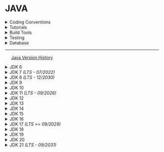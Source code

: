 # JAVA

<details>
<summary>Coding Conventions</summary>
  
  * [Java Code Conventions](http://web.archive.org/web/20120401065047/http://www.oracle.com/technetwork/java/codeconventions-150003.pdf) (1997)
  * [Google Java Style Guide](https://google.github.io/styleguide/javaguide.html)
  * [Secure Coding Guidelines](https://www.oracle.com/java/technologies/javase/seccodeguide.html) - oracle
  * [Checkstyle](https://checkstyle.org/)
</details>

<details>
<summary>Tutorials</summary>
  
  * [Java Programming](https://en.wikibooks.org/wiki/Java_Programming) - wikibooks
  * [Official Tutorial](https://docs.oracle.com/javase/tutorial/) - oracle
  * [Java Tutorials](http://tutorials.jenkov.com/) - jakob jenkov
</details>

<details>
<summary>Build Tools</summary>
  
  * [Apache Ant](https://ant.apache.org/manual/) - online docs

</details>

<details>
<summary>Testing</summary>

  * [Programming With Assertions](https://docs.oracle.com/javase/8/docs/technotes/guides/language/assert.html) - oracle
  * [ArchUnit](https://github.com/TNG/ArchUnit)
  * [JUnit 5](https://junit.org/junit5/)
  * [JUnit 4](https://junit.org/junit4/)
</details>

<details>
<summary>Database</summary>
  
  * [Apache Derby](https://db.apache.org/derby/) - full-featured, open source relational database management system (RDBMS) that is based on Java technology and SQL.

    Derby is written and implemented completely in the Java programming language. Derby provides users with a small-footprint standards-based database engine that can be tightly embedded into any Java based solution.  Derby ensures data integrity and provides sophisticated transaction support. In the default configuration there is no separate database server to be installed or maintained by the end user.

    The on-disk database format used by Derby is portable and platform-independent. You can move Derby databases from machine to machine without needing to modify the data. A Derby application can include a pre-built, populated database if it needs to, and that database will work in any Derby configuration. 

</details>

---

<img src="https://user-images.githubusercontent.com/7102064/159777738-8d923779-60d7-44e8-a6ec-4cefb6c9b0d0.png" width="16px"
/> <a href="https://en.wikipedia.org/wiki/Java_version_history">Java Version History</a>

<details>
<summary>JDK 6</summary>
  
  - [_Java Language Specification_](https://docs.oracle.com/javase/specs/jls/se6/jls3.pdf) - 3rd edition
  - _Features_
    - [swing enhancements](https://docs.oracle.com/javase/7/docs/technotes/guides/swing/enhancements-6.html)
    - [writer for .gif format](https://docs.oracle.com/javase/8/docs/technotes/guides/imageio/enhancements60.html#gif)
    - [jar and zip enhancements](https://docs.oracle.com/javase/6/docs/technotes/guides/jar/changes6.html)
</details>

<details>
<summary>JDK 7 <i>(LTS - 07/2022)</i></summary>
  
  - [_API Documentation_](https://docs.oracle.com/javase/7/docs/api/)
  - [_Developer Guides_](https://docs.oracle.com/javase/7/docs/)
  - [_Features_](https://openjdk.org/projects/jdk7/features/)
    - [swing enhancements](https://docs.oracle.com/javase/7/docs/technotes/guides/swing/enhancements-7.html)
    - [binary literals](https://docs.oracle.com/javase/7/docs/technotes/guides/language/binary-literals.html)
    - [numeric literal underscores](https://docs.oracle.com/javase/7/docs/technotes/guides/language/underscores-literals.html)
    - [strings in switch](https://docs.oracle.com/javase/7/docs/technotes/guides/language/strings-switch.html)
    - [diamond operator](https://docs.oracle.com/javase/7/docs/technotes/guides/language/type-inference-generic-instance-creation.html)
    - [try with resources](https://docs.oracle.com/javase/7/docs/technotes/guides/language/try-with-resources.html)
    - [catch multiple exceptions](https://docs.oracle.com/javase/7/docs/technotes/guides/language/catch-multiple.html)
    - [file nio 2](https://www.oracle.com/technical-resources/articles/javase/nio.html)
      - [wikipedia](https://en.wikipedia.org/wiki/Non-blocking_I/O_(Java)#JDK_7_and_NIO.2)
      - [tutorial](https://docs.oracle.com/javase/tutorial/essential/io/fileio.html)
      - [zip filesystem](https://docs.oracle.com/javase/7/docs/technotes/guides/io/fsp/zipfilesystemprovider.html)
    - [ecc cryptography](https://openjdk.org/projects/jdk7/features/#f73)
    - [tls 1.2](https://openjdk.org/projects/jdk7/features/#fa534339)
    - [unicode 6.0](https://openjdk.org/projects/jdk7/features/#f497)
    - [nimbus theme](https://docs.oracle.com/javase/tutorial/uiswing/lookandfeel/nimbus.html) (6u10)
  - [_Language Spec_](https://docs.oracle.com/javase/specs/jls/se7/html/index.html)

</details>
<details>
<summary>JDK 8 <i>(LTS - 12/2030)</i></summary>
  
  - [_Documentation Home_](https://docs.oracle.com/javase/8/)
  - [_API Documenation_](https://docs.oracle.com/javase/8/docs/api/)
  - [_Features_](https://www.oracle.com/java/technologies/javase/8-whats-new.html)
    - [lambda expressions](https://openjdk.org/projects/lambda/) ([java tutorial](https://docs.oracle.com/javase/tutorial/java/javaOO/lambdaexpressions.html)) ([quick start](https://www.oracle.com/webfolder/technetwork/tutorials/obe/java/Lambda-QuickStart/index.html)) ([part 1](https://www.oracle.com/technical-resources/articles/java/architect-lambdas-part1.html)) ([part2](https://www.oracle.com/technical-resources/articles/java/architect-lambdas-part2.html)) ([oreilly 1](https://www.oreilly.com/content/whats-new-in-java-8-lambdas/)) ([oreilly 2](https://www.oreilly.com/content/java-8-functional-interfaces/))
    - [swing enhancements](https://docs.oracle.com/javase/8/docs/technotes/guides/swing/enhancements-8.html)
  - [_Language Spec_](https://docs.oracle.com/javase/specs/jls/se8/html/index.html)
  - [_Developer Guides_](https://docs.oracle.com/javase/8/docs/)
  - [_JDK Tools and Utilities_](https://docs.oracle.com/javase/8/docs/technotes/tools/)
  - [_Tutorial_](https://docs.oracle.com/javase/tutorial/)
  - [_Download_](https://www.oracle.com/java/technologies/javase/javase8-archive-downloads.html)
</details>
<details>
<summary>JDK 9</summary>
  
  - [_Features_](https://openjdk.org/projects/jdk9/)
    - [ahead-of-time compilation](https://openjdk.org/jeps/295)
    - [compile for old platform versions](https://openjdk.org/jeps/247)
    - [convenience factory methods for collections](https://openjdk.org/jeps/269)
    - [disable sha-1 certificates](https://openjdk.org/jeps/288)
    - [gtk 3 on linux](https://openjdk.org/jeps/283)
    - [hidpi graphics on windows and linux](https://openjdk.org/jeps/263)
    - [jlink](https://openjdk.org/jeps/282)
    - [jshell](https://openjdk.org/jeps/222)
    - [milling project coin](https://openjdk.org/jeps/213)
    - [module system](https://openjdk.org/jeps/261)
    - [modular java application packaging](https://openjdk.org/jeps/275)
    - [modular jdk](https://openjdk.org/jeps/200)
    - [multi-release jar files](https://openjdk.org/jeps/238)
    - [platform specific desktop features](https://openjdk.org/jeps/272)
    - [sha-3 hash algorithms](https://openjdk.org/jeps/287)
    - [tiff image i/o](https://openjdk.org/jeps/262)
    - [unicode 8.0](https://openjdk.org/jeps/267)
</details>
<details>
<summary>JDK 10</summary>
  
  - [_Features_](https://openjdk.org/projects/jdk/10/)
    - [local-variable type inference](https://openjdk.org/jeps/286)
    - [root certificates](https://openjdk.org/jeps/319)
</details>
<details>
<summary>JDK 11 <i>(LTS - 09/2026)</i></summary>
  
  - [_API Documentation_](https://docs.oracle.com/en/java/javase/11/docs/api/)
  - [_Features_](https://openjdk.org/projects/jdk/11/)
    - [flight recorder](https://openjdk.org/jeps/328)
    - [http client](https://openjdk.org/jeps/321)
    - [launch single-file source-code programs](https://openjdk.org/jeps/330)
    - [local-variable syntax for lambda parameters](https://openjdk.org/jeps/323)
    - [transport layer security (tls) 1.3](https://openjdk.org/jeps/332)
    - [unicode 10](https://openjdk.org/jeps/327)
  - [_Language Spec_](https://docs.oracle.com/javase/specs/jls/se11/html/index.html)
</details>
<details>
<summary>JDK 12</summary>
</details>
<details>
<summary>JDK 13</summary>
</details>
<details>
<summary>JDK 14</summary>
</details>
<details>
<summary>JDK 15</summary>
</details>
<details>
<summary>JDK 16</summary>

  - [_Features_](https://openjdk.org/projects/jdk/16/)
    - [unix-domain socket channels](https://openjdk.org/jeps/380)
    - [records](https://openjdk.org/jeps/395) ([record classes](https://docs.oracle.com/en/java/javase/16/language/records.html)) ([serializable records](https://docs.oracle.com/en/java/javase/16/serializable-records/index.html))
</details>
<details>
<summary>JDK 17 <i>(LTS >= 09/2029)</i></summary>
  
  - [_API Documentation_](https://docs.oracle.com/en/java/javase/17/docs/api/)
  - [_Features_](https://openjdk.org/projects/jdk/17/)
    - [sealed classes](https://openjdk.org/jeps/409)
  - [_Language Spec_](https://docs.oracle.com/javase/specs/jls/se17/html/index.html)
  - [_Download_](https://github.com/adoptium/temurin17-binaries/releases)
</details>
<details>
<summary>JDK 18</summary>

  - [_Features_](https://openjdk.org/projects/jdk/18/)
    - [utf-8 by default](https://openjdk.org/jeps/400)
    - [simple web server](https://openjdk.org/jeps/408)
    - [code snippets in api docs](https://openjdk.org/jeps/413)
    - [inet address resolution](https://openjdk.org/jeps/418)
</details>
<details>
<summary>JDK 19</summary>
</details>
<details>
<summary>JDK 20</summary>
</details>
<details>
<summary>JDK 21 <i>(LTS - 09/2031)</i></summary>

  - [_Features_](https://openjdk.org/projects/jdk/21/)
    - [unnamed classes / instance main methods](https://openjdk.org/jeps/445) (preview)
    - [virtual threads](https://openjdk.org/jeps/444)
    - [sequenced collections](https://openjdk.org/jeps/431)
- [_Language Spec_](https://docs.oracle.com/javase/specs/jls/se21/html/index.html)
- [_JDK Tools_](https://docs.oracle.com/en/java/javase/21/docs/specs/man/index.html)
- [_Download_](https://jdk.java.net/21/)
</details>

